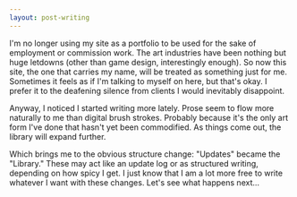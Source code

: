 ```yaml
---
layout: post-writing
---
```


I'm no longer using my site as a portfolio to be used for the sake of employment or commission work. The art industries have been nothing but huge letdowns (other than game design, interestingly enough). So now this site, the one that carries my name, will be treated as something just for me. Sometimes it feels as if I'm talking to myself on here, but that's okay. I prefer it to the deafening silence from clients I would inevitably disappoint.

Anyway, I noticed I started writing more lately. Prose seem to flow more naturally to me than digital brush strokes. Probably because it's the only art form I've done that hasn't yet been commodified. As things come out, the library will expand further.

Which brings me to the obvious structure change: "Updates" became the "Library." These may act like an update log or as structured writing, depending on how spicy I get. I just know that I am a lot more free to write whatever I want with these changes. Let's see what happens next...